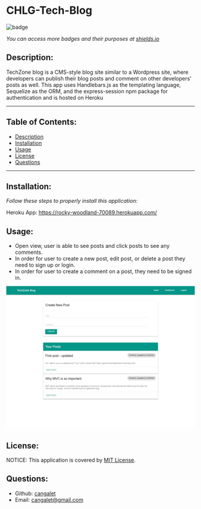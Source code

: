 # CHLG-Tech-Blog

![badge](https://img.shields.io/badge/license-MIT-blue?style=flat-square)

_You can access more badges and their purposes at [shields.io](https://shields.io)_

## Description:

TechZone blog is a CMS-style blog site similar to a Wordpress site, where developers can publish their blog posts and comment on other developers’ posts as well. This app uses Handlebars.js as the templating language, Sequelize as the ORM, and the express-session npm package for authentication and is hosted on Heroku

----------------------------------

## Table of Contents:
- [Description](#description)
- [Installation](#installation)
- [Usage](#usage)
- [License](#license)
- [Questions](#questions)

----------------------------------

## Installation:

_Follow these steps to properly install this application:_

Heroku App: https://rocky-woodland-70089.herokuapp.com/

## Usage:

- Open view, user is able to see posts and click posts to see any comments.
- In order for user to create a new post, edit post, or delete a post they need to sign up or login.
- In order for user to create a comment on a post, they need to be signed in.

![Screenshot](./assets/screenshot.png)

## License:

NOTICE: This application is covered by [MIT License](https://choosealicense.com/licenses/mit/).

## Questions:

- Github: [cangalet](https://github.com/cangalet)
- Email:  cangalet@gmail.com
  